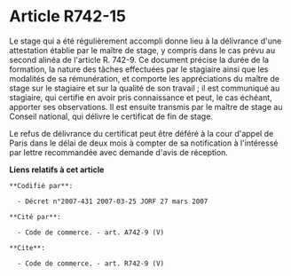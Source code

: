 # Article R742-15

Le stage qui a été régulièrement accompli donne lieu à la délivrance d'une attestation établie par le maître de stage, y
compris dans le cas prévu au second alinéa de l'article R. 742-9. Ce document précise la durée de la formation, la nature des
tâches effectuées par le stagiaire ainsi que les modalités de sa rémunération, et comporte les appréciations du maître de
stage sur le stagiaire et sur la qualité de son travail ; il est communiqué au stagiaire, qui certifie en avoir pris
connaissance et peut, le cas échéant, apporter ses observations. Il est ensuite transmis par le maître de stage au Conseil
national, qui délivre le certificat de fin de stage.

Le refus de délivrance du certificat peut être déféré à la cour d'appel de Paris dans le délai de deux mois à compter de sa
notification à l'intéressé par lettre recommandée avec demande d'avis de réception.

**Liens relatifs à cet article**

	**Codifié par**:

	  - Décret n°2007-431 2007-03-25 JORF 27 mars 2007

	**Cité par**:

	  - Code de commerce. - art. A742-9 (V)

	**Cite**:

	  - Code de commerce. - art. R742-9 (V)
